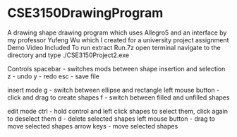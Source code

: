 # CSE3150DrawingProgram
A drawing shape drawing program which uses Allegro5 and an interface by my professor Yufeng Wu which I created for a university project assignment
Demo Video Included
To run extract Run.7z open terminal navigate to the directory and type ./CSE3150Project2.exe <savefilename>

Controls
  spacebar - switches mods between shape insertion and selection
  z - undo
  y - redo
  esc - save file

  insert mode
    g - switch between ellipse and rectangle
    left mouse button - click and drag to create shapes
    f - switch between filled and unfilled shapes

  edit mode
    ctrl - hold control and left click shapes to select them, click again to deselect them
    d - delete selected shapes
    left mouse button - drag to move selected shapes
    arrow keys - move selected shapes

